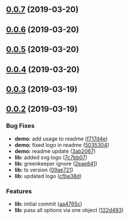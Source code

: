 <a name="0.0.7"></a>
## [0.0.7](https://github.com/michaeldoye/mat-markdown-editor/compare/v0.0.6...v0.0.7) (2019-03-20)



<a name="0.0.6"></a>
## [0.0.6](https://github.com/michaeldoye/mat-markdown-editor/compare/v0.0.5...v0.0.6) (2019-03-20)



<a name="0.0.5"></a>
## [0.0.5](https://github.com/michaeldoye/mat-markdown-editor/compare/v0.0.4...v0.0.5) (2019-03-20)



<a name="0.0.4"></a>
## [0.0.4](https://github.com/michaeldoye/mat-markdown-editor/compare/v0.0.3...v0.0.4) (2019-03-20)



<a name="0.0.3"></a>
## [0.0.3](https://github.com/michaeldoye/mat-markdown-editor/compare/v0.0.2...v0.0.3) (2019-03-19)



<a name="0.0.2"></a>
## [0.0.2](https://github.com/michaeldoye/mat-markdown-editor/compare/aa4765c...v0.0.2) (2019-03-19)


### Bug Fixes

* **demo:** add usage to readme ([f717d4e](https://github.com/michaeldoye/mat-markdown-editor/commit/f717d4e))
* **demo:** fixed logo in readme ([5035304](https://github.com/michaeldoye/mat-markdown-editor/commit/5035304))
* **demo:** readme update ([3ab2067](https://github.com/michaeldoye/mat-markdown-editor/commit/3ab2067))
* **lib:** added svg logo ([7c7bb07](https://github.com/michaeldoye/mat-markdown-editor/commit/7c7bb07))
* **lib:** greenkeeper ignore ([2eae841](https://github.com/michaeldoye/mat-markdown-editor/commit/2eae841))
* **lib:** ts version ([09ae721](https://github.com/michaeldoye/mat-markdown-editor/commit/09ae721))
* **lib:** updated logo ([cfbe38d](https://github.com/michaeldoye/mat-markdown-editor/commit/cfbe38d))


### Features

* **lib:** initial commit ([aa4765c](https://github.com/michaeldoye/mat-markdown-editor/commit/aa4765c))
* **lib:** pass all options via one object ([122d493](https://github.com/michaeldoye/mat-markdown-editor/commit/122d493))



